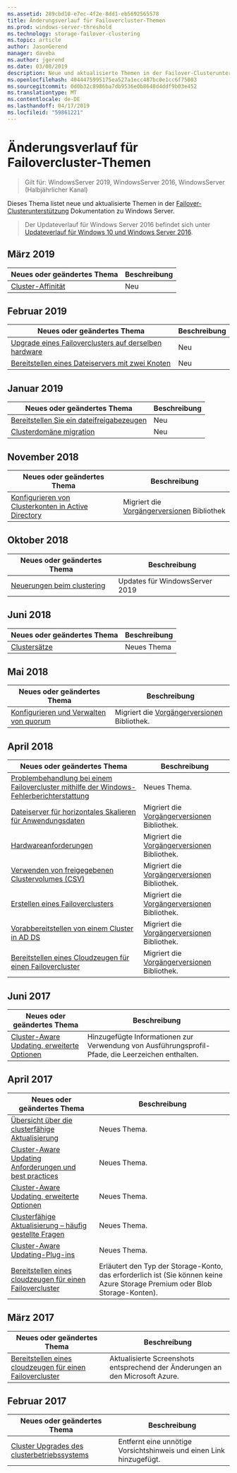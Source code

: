```yaml
---
ms.assetid: 289cbd10-e7ec-4f2e-8dd1-eb5692565578
title: Änderungsverlauf für Failovercluster-Themen
ms.prod: windows-server-threshold
ms.technology: storage-failover-clustering
ms.topic: article
author: JasonGerend
manager: daveba
ms.author: jgerend
ms.date: 03/08/2019
description: Neue und aktualisierte Themen in der Failover-Clusterunterstützung für Windows Server 2016
ms.openlocfilehash: 4044475995175ea527a1ecc487bc0e1cc6f75003
ms.sourcegitcommit: 0d0b32c8986ba7db9536e0b8648d4ddf9b03e452
ms.translationtype: MT
ms.contentlocale: de-DE
ms.lasthandoff: 04/17/2019
ms.locfileid: "59861221"
---
```

# <a name="change-history-for-failover-clustering-topics"></a>Änderungsverlauf für Failovercluster-Themen

>Gilt für: WindowsServer 2019, WindowsServer 2016, WindowsServer (Halbjährlicher Kanal)

Dieses Thema listet neue und aktualisierte Themen in der [Failover-Clusterunterstützung](failover-clustering-overview.md) Dokumentation zu Windows Server.

> Der Updateverlauf für Windows Server 2016 befindet sich unter [Updateverlauf für Windows 10 und Windows Server 2016](https://support.microsoft.com/help/4000825/windows-10-and-windows-server-2016-update-history).

## <a name="march-2019"></a>März 2019

|Neues oder geändertes Thema                                    |Beschreibung |
|--------------------------------------------------------|------------|
|[Cluster-Affinität](cluster-affinity.md)| Neu     |

## <a name="february-2019"></a>Februar 2019

|Neues oder geändertes Thema                                    |Beschreibung |
|--------------------------------------------------------|------------|
| [Upgrade eines Failoverclusters auf derselben hardware](upgrade-option-same-hardware.md)| Neu |
|[Bereitstellen eines Dateiservers mit zwei Knoten](deploy-two-node-clustered-file-server.md)| Neu |

## <a name="january-2019"></a>Januar 2019

|Neues oder geändertes Thema                                    |Beschreibung |
|--------------------------------------------------------|------------|
|[Bereitstellen Sie ein dateifreigabezeugen](file-share-witness.md)    | Neu        |
|[Clusterdomäne migration](cluster-domain-migration.md) | Neu        |

## <a name="november-2018"></a>November 2018

|Neues oder geändertes Thema|Beschreibung|
|---|---|
|[Konfigurieren von Clusterkonten in Active Directory](configure-ad-accounts.md)|Migriert die [Vorgängerversionen](https://docs.microsoft.com/en-us/previous-versions/windows/it-pro/windows-server-2008-R2-and-2008/) Bibliothek|

## <a name="october-2018"></a>Oktober 2018

|Neues oder geändertes Thema|Beschreibung|
|---|---|
|[Neuerungen beim clustering](whats-new-in-failover-clustering.md)| Updates für WindowsServer 2019|

## <a name="june-2018"></a>Juni 2018

|Neues oder geändertes Thema|Beschreibung|
|---|---|
|[Clustersätze](../storage/storage-spaces/cluster-sets.md)| Neues Thema|

## <a name="may-2018"></a>Mai 2018

|Neues oder geändertes Thema|Beschreibung|
|---|---|
|[Konfigurieren und Verwalten von quorum](manage-cluster-quorum.md) | Migriert die [Vorgängerversionen](https://docs.microsoft.com/previous-versions/windows/it-pro/windows-server-2012-R2-and-2012) Bibliothek. |

## <a name="april-2018"></a>April 2018

|Neues oder geändertes Thema|Beschreibung|
|---|---|
|[Problembehandlung bei einem Failovercluster mithilfe der Windows-Fehlerberichterstattung](troubleshooting-using-WER-reports.md)| Neues Thema. |
|[Dateiserver für horizontales Skalieren für Anwendungsdaten](sofs-overview.md)|Migriert die [Vorgängerversionen](https://docs.microsoft.com/previous-versions/windows/it-pro/windows-server-2012-R2-and-2012) Bibliothek.|
|[Hardwareanforderungen](clustering-requirements.md)|Migriert die [Vorgängerversionen](https://docs.microsoft.com/previous-versions/windows/it-pro/windows-server-2012-R2-and-2012) Bibliothek.|
|[Verwenden von freigegebenen Clustervolumes (CSV)](failover-cluster-csvs.md)|Migriert die [Vorgängerversionen](https://docs.microsoft.com/previous-versions/windows/it-pro/windows-server-2012-R2-and-2012) Bibliothek.|
|[Erstellen eines Failoverclusters](create-failover-cluster.md)|Migriert die [Vorgängerversionen](https://docs.microsoft.com/previous-versions/windows/it-pro/windows-server-2012-R2-and-2012) Bibliothek.|
|[Vorabbereitstellen von einem Cluster in AD DS](prestage-cluster-adds.md)|Migriert die [Vorgängerversionen](https://docs.microsoft.com/previous-versions/windows/it-pro/windows-server-2012-R2-and-2012) Bibliothek.|
|[Bereitstellen eines Cloudzeugen für einen Failovercluster](deploy-cloud-witness.md)|Migriert die [Vorgängerversionen](https://docs.microsoft.com/previous-versions/windows/it-pro/windows-server-2012-R2-and-2012) Bibliothek.|

## <a name="june-2017"></a>Juni 2017

|Neues oder geändertes Thema|Beschreibung|
|---|---|
|[Cluster-Aware Updating, erweiterte Optionen](cluster-aware-updating-options.md)|Hinzugefügte Informationen zur Verwendung von Ausführungsprofil-Pfade, die Leerzeichen enthalten.|

## <a name="april-2017"></a>April 2017

|Neues oder geändertes Thema|Beschreibung|
|---|---|
|[Übersicht über die clusterfähige Aktualisierung](cluster-aware-updating.md)|Neues Thema.|
|[Cluster-Aware Updating Anforderungen und best practices](cluster-aware-updating-requirements.md)|Neues Thema.|
|[Cluster-Aware Updating, erweiterte Optionen](cluster-aware-updating-options.md)|Neues Thema.|
|[Clusterfähige Aktualisierung – häufig gestellte Fragen](cluster-aware-updating-faq.md)|Neues Thema.|
|[Cluster-Aware Updating-Plug-ins](cluster-aware-updating-plug-ins.md)|Neues Thema.|
|[Bereitstellen eines cloudzeugen für einen Failovercluster](deploy-cloud-witness.md)|Erläutert den Typ der Storage-Konto, das erforderlich ist (Sie können keine Azure Storage Premium oder Blob Storage-Konten).|

## <a name="march-2017"></a>März 2017

|Neues oder geändertes Thema|Beschreibung|
|---|---|
|[Bereitstellen eines cloudzeugen für einen Failovercluster](deploy-cloud-witness.md)| Aktualisierte Screenshots entsprechend der Änderungen an den Microsoft Azure.|

## <a name="february-2017"></a>Februar 2017

|Neues oder geändertes Thema|Beschreibung|
|---|---|
|[Cluster Upgrades des clusterbetriebssystems](Cluster-Operating-System-Rolling-Upgrade.md)|Entfernt eine unnötige Vorsichtshinweis und einen Link hinzugefügt.|